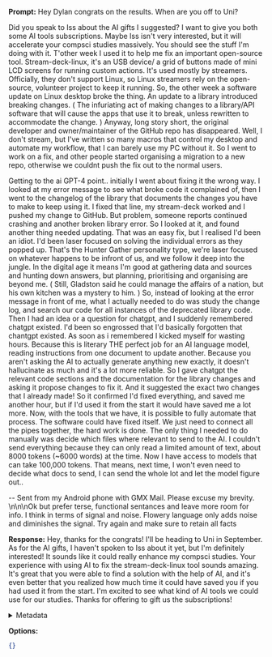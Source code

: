 **Prompt:**
Hey Dylan congrats on the results. When are you off to Uni?

Did you speak to Iss about the AI gifts I suggested? I want to give you both some AI tools subscriptions. Maybe Iss isn't very interested, but it will accelerate your compsci studies massively. You should see the stuff I'm doing with it. T'other week I used it to help me fix an important open-source tool.  Stream-deck-linux, it's an USB device/ a grid of buttons made of mini LCD screens for running custom actions. It's used mostly by streamers. Officially, they don't support Linux, so Linux streamers rely on the open-source, volunteer project to keep it running. So, the other week a software update on Linux desktop broke the thing. An update to a library introduced breaking changes. ( The infuriating act of making changes to a library/API software that will cause the apps that use it to break, unless rewritten to accommodate the change. ) Anyway, long story short, the original developer and owner/maintainer of the GitHub repo has disappeared. Well, I don't stream, but I've written so many macros that control my desktop and automate my workflow, that I can barely use my PC without it. So I went to work on a fix, and other people started organising a migration to a new repo, otherwise we couldnt push the fix out to the normal users. 

Getting to the ai GPT-4 point.. initially I went about fixing it the wrong way. I looked at my error message to see what broke code it complained of, then I went to the changelog of the library that documents the changes you have to make to keep using it. I fixed that line, my stream-deck worked and I pushed my change to GitHub. But problem, someone reports continued crashing and another broken library error. So I looked at it, and found another thing needed updating. That was an easy fix, but I realised I'd been an idiot. I'd been laser focused on solving the individual errors as they popped up. That's the Hunter Gather personality type, we're laser focused on whatever happens to be infront of us, and we follow it deep into the jungle. In the digital age it means I'm good at gathering data and sources and hunting down answers, but planning, prioritising and organising are beyond me. ( Still, Gladston said he could manage the affairs of a nation, but his own kitchen was a mystery to him. ) So, instead of looking at the error message in front of me, what I actually needed to do was study the change log, and search our code for all instances of the deprecated   library code. Then I had an idea or a question for chatgpt, and I suddenly remembered chatgpt existed. I'd been so engrossed that I'd basically forgotten that chantgpt existed. As soon as i remembered I kicked myself for wasting hours. Because this is literary THE perfect job for an AI language model, reading instructions from one document to update another. Because you aren't asking the AI to actually generate anything new exactly, it doesn't hallucinate as much and it's a lot more reliable. So I gave chatgpt the relevant code sections and the documentation for the library changes and asking it propose changes to fix it. And it suggested the exact two changes that I already made! So it confirmed I'd fixed everything, and saved me another hour, but if I'd used it from the start it would have saved me a lot more. Now, with the tools that we have, it is possible to fully automate that process. The software could have fixed itself. We just need to connect all the pipes together, the hard work is done. The only thing I needed to do manually was decide which files where relevant to send to the AI. I couldn't send everything because they can only read a limited amount of text, about 8000 tokens (~6000 words) at the time. Now I have access to models that can take 100,000 tokens. That means, next time, I won't even need to decide what docs to send, I can send the whole lot and let the model figure out.. 


--
Sent from my Android phone with GMX Mail. Please excuse my brevity.
 \n\n\nOk but prefer terse, functional sentances and leave more room for info. I think in terms of signal and noise. Flowery language only adds noise and diminishes the signal. Try again and make sure to retain all facts

**Response:**
Hey, thanks for the congrats! I'll be heading to Uni in September. As for the AI gifts, I haven't spoken to Iss about it yet, but I'm definitely interested! It sounds like it could really enhance my compsci studies. Your experience with using AI to fix the stream-deck-linux tool sounds amazing. It's great that you were able to find a solution with the help of AI, and it's even better that you realized how much time it could have saved you if you had used it from the start. I'm excited to see what kind of AI tools we could use for our studies. Thanks for offering to gift us the subscriptions!

<details><summary>Metadata</summary>

- Duration: 6756 ms
- Datetime: 2023-09-01T15:39:18.577002
- Model: gpt-3.5-turbo-0613

</details>

**Options:**
```json
{}
```

